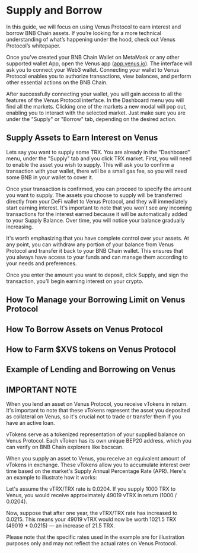 # Supply and Borrow

In this guide, we will focus on using Venus Protocol to earn interest and borrow BNB Chain assets. If you’re looking for a more technical understanding of what’s happening under the hood, check out Venus Protocol’s whitepaper.

Once you’ve created your BNB Chain Wallet on MetaMask or any other supported wallet App, open the Venus app ([app.venus.io](https://app.venus.io/)). The interface will ask you to connect your Web3 wallet. Connecting your wallet to Venus Protocol enables you to authorize transactions, view balances, and perform other essential actions on the BNB Chain.

<!-- INSERT SCREENSHOT SHOWING THE CONNECT WITH WALLET PAGE -->

After successfully connecting your wallet, you will gain access to all the features of the Venus Protocol interface. In the Dashboard menu you will find all the markets. Clicking one of the markets a new modal will pop out, enabling you to interact with the selected market. Just make sure you are under the "Supply" or "Borrow" tab, depending on the desired action.

<!-- INSERT SCREENSHOT SHOWING THE DASHBOARD VIEW -->

## Supply Assets to Earn Interest on Venus

Lets say you want to supply some TRX. You are already in the "Dashboard" menu, under the "Supply" tab and you click TRX market. First, you will need to enable the asset you wish to supply. This will ask you to confirm a transaction with your wallet, there will be a small gas fee, so you will need some BNB in your wallet to cover it.

<!-- INSERT SCREENSHOT SHOWING THE MARKET MODAL -->

Once your transaction is confirmed, you can proceed to specify the amount you want to supply. The assets you choose to supply will be transferred directly from your DeFi wallet to Venus Protocol, and they will immediately start earning interest. It's important to note that you won't see any incoming transactions for the interest earned because it will be automatically added to your Supply Balance. Over time, you will notice your balance gradually increasing.

It's worth emphasizing that you have complete control over your assets. At any point, you can withdraw any portion of your balance from Venus Protocol and transfer it back to your BNB Chain wallet. This ensures that you always have access to your funds and can manage them according to your needs and preferences.

<!-- INSERT SCREENSHOT SHOWING THE SUPPLY MODAL -->

Once you enter the amount you want to deposit, click Supply, and sign the transaction, you’ll begin earning interest on your crypto.

## How To Manage your Borrowing Limit on Venus Protocol

## How To Borrow Assets on Venus Protocol

## How to Farm $XVS tokens on Venus Protocol

## Example of Lending and Borrowing on Venus

## IMPORTANT NOTE

When you lend an asset on Venus Protocol, you receive vTokens in return. It's important to note that these vTokens represent the asset you deposited as collateral on Venus, so it's crucial not to trade or transfer them if you have an active loan.

vTokens serve as a tokenized representation of your supplied balance on Venus Protocol. Each vToken has its own unique BEP20 address, which you can verify on BNB Chain explorers like bscscan.

When you supply an asset to Venus, you receive an equivalent amount of vTokens in exchange. These vTokens allow you to accumulate interest over time based on the market's Supply Annual Percentage Rate (APR). Here's an example to illustrate how it works:

Let's assume the vTRX/TRX rate is 0.0204. If you supply 1000 TRX to Venus, you would receive approximately 49019 vTRX in return (1000 / 0.0204).

Now, suppose that after one year, the vTRX/TRX rate has increased to 0.0215. This means your 49019 vTRX would now be worth 1021.5 TRX (49019 \* 0.0215) — an increase of 21.5 TRX.

Please note that the specific rates used in the example are for illustration purposes only and may not reflect the actual rates on Venus Protocol.
